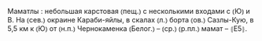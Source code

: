 ---
---

Маматлы
: небольшая карстовая ⦅пещ.⦆ с несколькими входами с ⦅Ю⦆ и В. На ⦅сев.⦆ окраине Караби-яйлы, в скалах ⦅л.⦆ борта ⦅ов.⦆ Сазлы-Кую, в 5,5 км к ⦅Ю⦆ от ⦅н.п.⦆ Чернокаменка ⦅Белог.⦆ – ⦅ср.⦆ ⦅р.пл.⦆ мамат – ⦃Е5⦄.
